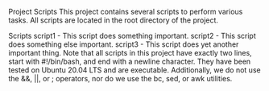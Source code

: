 Project Scripts
This project contains several scripts to perform various tasks. All scripts are located in the root directory of the project.

Scripts
script1 - This script does something important.
script2 - This script does something else important.
script3 - This script does yet another important thing.
Note that all scripts in this project have exactly two lines, start with #!/bin/bash, and end with a newline character. They have been tested on Ubuntu 20.04 LTS and are executable. Additionally, we do not use the &&, ||, or ; operators, nor do we use the bc, sed, or awk utilities.
